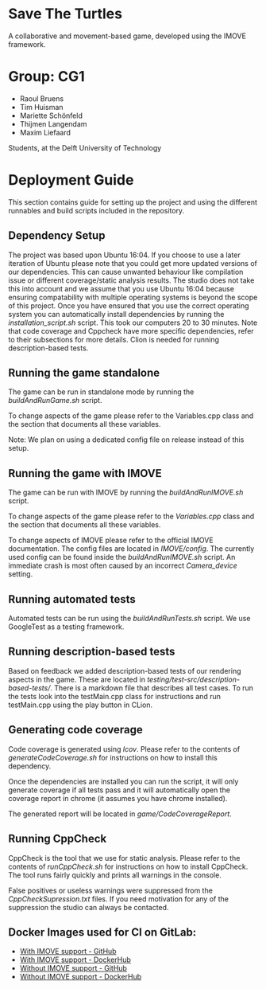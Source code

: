 # Save The Turtles
A collaborative and movement-based game, developed using the IMOVE framework.

# Group: CG1
- Raoul Bruens
- Tim Huisman
- Mariette Schönfeld
- Thijmen Langendam
- Maxim Liefaard

Students, at the Delft University of Technology

# Deployment Guide

This section contains guide for setting up the project and using the different runnables and build scripts included in the repository.

## Dependency Setup

The project was based upon Ubuntu 16:04. If you choose to use a later iteration of Ubuntu please note that you could get more updated versions of our dependencies. This can cause unwanted behaviour like compilation issue or different coverage/static analysis results. The studio does not take this into account and we assume that you use Ubuntu 16:04 because ensuring compatability with multiple operating systems is beyond the scope of this project.
Once you have ensured that you use the correct operating system you can automatically install dependencies by running the *installation\_script.sh* script. This took our computers 20 to 30 minutes.
Note that code coverage and Cppcheck have more specific dependencies, refer to their subsections for more details. Clion is needed for running description-based tests.

## Running the game standalone

The game can be run in standalone mode by running the *buildAndRunGame.sh* script.

To change aspects of the game please refer to the Variables.cpp class and the section that documents all these variables.

Note: We plan on using a dedicated config file on release instead of this setup.

## Running the game with IMOVE

The game can be run with IMOVE by running the *buildAndRunIMOVE.sh* script.

To change aspects of the game please refer to the *Variables.cpp* class and the section that documents all these variables.

To change aspects of IMOVE please refer to the official IMOVE documentation. The config files are located in *IMOVE/config*. The currently used config can be found inside the *buildAndRunIMOVE.sh* script. An immediate crash is most often caused by an incorrect *Camera_device* setting.

## Running automated tests

Automated tests can be run using the *buildAndRunTests.sh* script. We use GoogleTest as a testing framework.

## Running description-based tests

Based on feedback we added description-based tests of our rendering aspects in the game. These are located in *testing/test-src/description-based-tests/*. There is a markdown file that describes all test cases. To run the tests look into the testMain.cpp class for instructions and run testMain.cpp using the play button in CLion. 

## Generating code coverage

Code coverage is generated using *lcov*. Please refer to the contents of *generateCodeCoverage.sh* for instructions on how to install this dependency.

Once the dependencies are installed you can run the script, it will only generate coverage if all tests pass and it will automatically open the coverage report in chrome (it assumes you have chrome installed).

The generated report will be located in *game/CodeCoverageReport*.

## Running CppCheck

CppCheck is the tool that we use for static analysis. Please refer to the contents of *runCppCheck.sh* for instructions on how to install CppCheck. The tool runs fairly quickly and prints all warnings in the console.

False positives or useless warnings were suppressed from the *CppCheckSupression.txt* files. If you need motivation for any of the suppression the studio can always be contacted.

## Docker Images used for CI on GitLab:

- [With IMOVE support - GitHub](https://github.com/maximliefaard/docker-ubuntu-imove)
- [With IMOVE support - DockerHub](https://hub.docker.com/r/maximliefaard/docker-ubuntu-imove/)
- [Without IMOVE support - GitHub](https://github.com/maximliefaard/docker-ubuntu-without-imove)
- [Without IMOVE support - DockerHub](https://hub.docker.com/r/maximliefaard/docker-ubuntu-without-imove/)
